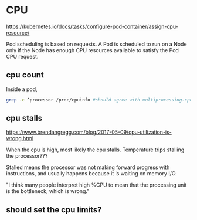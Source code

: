 # CPU

https://kubernetes.io/docs/tasks/configure-pod-container/assign-cpu-resource/

Pod scheduling is based on requests. A Pod is scheduled to run on a Node only if the Node has enough CPU resources available to satisfy the Pod CPU request.

## cpu count
Inside a pod,
```sh
grep -c ^processor /proc/cpuinfo #should agree with multiprocessing.cpu_count()
```

## cpu stalls
https://www.brendangregg.com/blog/2017-05-09/cpu-utilization-is-wrong.html

When the cpu is high, most likely the cpu stalls. Temperature trips stalling the processor???

Stalled means the processor was not making forward progress with instructions, and usually happens because it is waiting on memory I/O.

"I think many people interpret high %CPU to mean that the processing unit is the bottleneck, which is wrong."

## should set the cpu limits?
